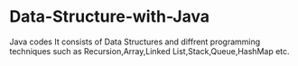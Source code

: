 # Data-Structure-with-Java
Java codes
It consists of Data Structures and diffrent programming techniques such as Recursion,Array,Linked List,Stack,Queue,HashMap etc.
